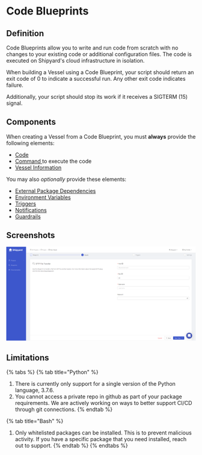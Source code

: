 # Code Blueprints

## Definition

Code Blueprints allow you to write and run code from scratch with no changes to your existing code or additional configuration files.  The code is executed on Shipyard's cloud infrastructure in isolation.

When building a Vessel using a Code Blueprint, your script should return an exit code of 0 to indicate a successful run. Any other exit code indicates failure.

Additionally, your script should stop its work if it receives a SIGTERM \(15\) signal.

## Components

When creating a Vessel from a Code Blueprint, you must **always** provide the following elements:

* [Code](../vessels/code.md)
* [Command ](../vessels/command.md)to execute the code
* [Vessel Information](../vessels/information-card.md)

You may also _optionally_ provide these elements:

* [External Package Dependencies](../vessels/external-package-dependencies.md)
* [Environment Variables](../vessels/environment-variables/)
* [Triggers](../vessels/triggers/)
* [Notifications](../vessels/notifications.md)
* [Guardrails](../vessels/guardrails.md)

## Screenshots

![](../../.gitbook/assets/image%20%2850%29.png)

## Limitations

{% tabs %}
{% tab title="Python" %}
1. There is currently only support for a single version of the Python language, 3.7.6.
2. You cannot access a private repo in github as part of your package requirements. We are actively working on ways to better support CI/CD through git connections.
{% endtab %}

{% tab title="Bash" %}
1. Only whitelisted packages can be installed. This is to prevent malicious activity. If you have a specific package that you need installed, reach out to support.
{% endtab %}
{% endtabs %}


